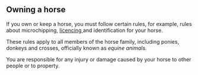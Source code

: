 ##  Owning a horse

If you own or keep a horse, you must follow certain rules, for example, rules
about microchipping, [ licencing
](http://staging.citizensinformation.ie/en/environment/pets_and_wildlife/control_of_horses.html#l97015)
and identification for your horse.

These rules apply to all members of the horse family, including ponies,
donkeys and crosses, officially known as _equine animals._

You are responsible for any injury or damage caused by your horse to other
people or to property.
